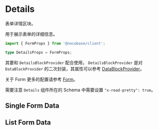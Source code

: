 

# Details

表单详情区块。

用于展示表单的详细信息。

```ts
import { FormProps } from '@nocobase/client';

type DetailsProps = FormProps;
```

其要和 `DetailsBlockProvider` 配合使用， `DetailsBlockProvider` 是对 `DataBlockProvider` 的二次封装，其属性可以参考 [DataBlockProvider](/core/data-block/data-block-provider#属性详解)。

关于 Form 更多的配置请参考 [Form](/components/form)。

需要注意 `Details` 组件所在的 Schema 中需要设置 `"x-read-pretty": true`。

## Single Form Data

<code src="./demos/new-demos/single.tsx"></code>

## List Form Data

<code src="./demos/new-demos/list.tsx"></code>
